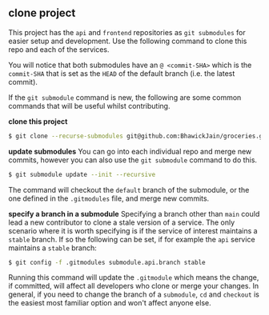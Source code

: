 ## clone project

This project has the `api` and `frontend` repositories as `git submodules` for easier setup and development. Use the following command to clone this repo and each of the services.

You will notice that both submodules have an `@ <commit-SHA>` which is the `commit-SHA` that is set as the `HEAD` of the default branch (i.e. the latest commit).

If the `git submodule` command is new, the following are some common commands that will be useful whilst contributing.

__clone this project__
```bash
$ git clone --recurse-submodules git@github.com:BhawickJain/groceries.git
```

__update submodules__
You can go into each individual repo and merge new commits, however you can also use the `git submodule` command to do this. 
```bash
$ git submodule update --init --recursive
```
The command will checkout the `default` branch of the submodule, or the one defined in the `.gitmodules` file, and merge new commits.

__specify a branch in a submodule__
Specifying a branch other than `main` could lead a new contributor to clone a stale version of a service. The only scenario where it is worth specifying is if the service of interest maintains a `stable` branch. If so the following can be set, if for example the `api` service maintains a `stable` branch:
```bash
$ git config -f .gitmodules submodule.api.branch stable
```
Running this command will update the `.gitmodule` which means the change, if committed, will affect all developers who clone or merge your changes. In general, if you need to change the branch of a `submodule`, `cd` and `checkout` is the easiest most familiar option and won't affect anyone else.

